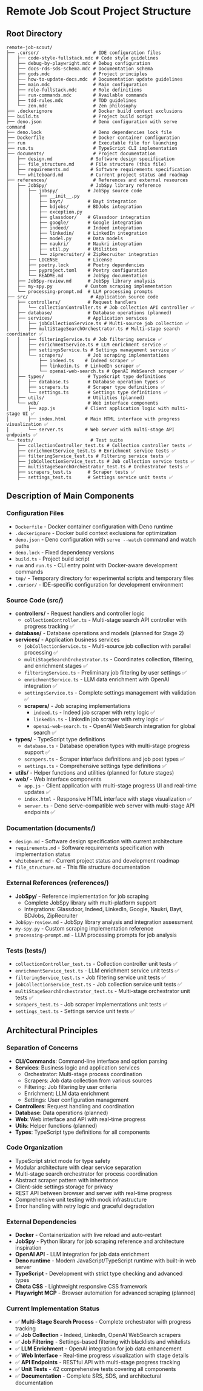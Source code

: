 # Remote Job Scout Project Structure

## Root Directory

```
remote-job-scout/
├── .cursor/                    # IDE configuration files
│   ├── code-style-fullstack.mdc # Code style guidelines
│   ├── debug-by-playwright.mdc # Debug configuration
│   ├── docs-rds-sds-schema.mdc # Documentation schema
│   ├── gods.mdc                # Project principles
│   ├── how-to-update-docs.mdc  # Documentation update guidelines
│   ├── main.mdc                # Main configuration
│   ├── role-fullstack.mdc      # Role definitions
│   ├── run-commands.mdc        # Available commands
│   ├── tdd-rules.mdc           # TDD guidelines
│   └── zen.mdc                 # Zen philosophy
├── .dockerignore               # Docker build context exclusions
├── build.ts                    # Project build script
├── deno.json                   # Deno configuration with serve command
├── deno.lock                   # Deno dependencies lock file
├── Dockerfile                  # Docker container configuration
├── run                         # Executable file for launching
├── run.ts                      # TypeScript CLI implementation
├── documents/                  # Project documentation
│   ├── design.md              # Software design specification
│   ├── file_structure.md      # File structure (this file)
│   ├── requirements.md        # Software requirements specification
│   └── whiteboard.md          # Current project status and roadmap
├── references/                 # References and external resources
│   ├── JobSpy/                # JobSpy library reference
│   │   ├── jobspy/           # JobSpy source code
│   │   │   ├── __init__.py
│   │   │   ├── bayt/         # Bayt integration
│   │   │   ├── bdjobs/       # BDJobs integration
│   │   │   ├── exception.py
│   │   │   ├── glassdoor/    # Glassdoor integration
│   │   │   ├── google/       # Google integration
│   │   │   ├── indeed/       # Indeed integration
│   │   │   ├── linkedin/     # LinkedIn integration
│   │   │   ├── model.py      # Data models
│   │   │   ├── naukri/       # Naukri integration
│   │   │   ├── util.py       # Utilities
│   │   │   └── ziprecruiter/ # ZipRecruiter integration
│   │   ├── LICENSE           # License
│   │   ├── poetry.lock       # Poetry dependencies
│   │   ├── pyproject.toml    # Poetry configuration
│   │   └── README.md         # JobSpy documentation
│   ├── JobSpy-review.md      # JobSpy library analysis
│   ├── my-spy.py            # Custom scraping implementation
│   └── processing-prompt.md  # LLM processing prompts
├── src/                       # Application source code
│   ├── controllers/          # Request handlers
│   │   └── collectionController.ts # Job collection API controller ✅
│   ├── database/             # Database operations (planned)
│   ├── services/             # Application services
│   │   ├── jobCollectionService.ts # Multi-source job collection ✅
│   │   ├── multiStageSearchOrchestrator.ts # Multi-stage search coordinator ✅
│   │   ├── filteringService.ts # Job filtering service ✅
│   │   ├── enrichmentService.ts # LLM enrichment service ✅
│   │   ├── settingsService.ts # Settings management service ✅
│   │   └── scrapers/         # Job scraping implementations
│   │       ├── indeed.ts    # Indeed scraper ✅
│   │       ├── linkedin.ts  # LinkedIn scraper ✅
│   │       └── openai-web-search.ts # OpenAI WebSearch scraper ✅
│   ├── types/                # TypeScript type definitions
│   │   ├── database.ts       # Database operation types ✅
│   │   ├── scrapers.ts       # Scraper type definitions ✅
│   │   └── settings.ts       # Settings type definitions ✅
│   ├── utils/                # Utilities (planned)
│   └── web/                  # Web interface components
│       ├── app.js           # Client application logic with multi-stage UI ✅
│       ├── index.html       # Main HTML interface with progress visualization ✅
│       └── server.ts        # Web server with multi-stage API endpoints ✅
└── tests/                     # Test suite
    ├── collectionController_test.ts # Collection controller tests ✅
    ├── enrichmentService_test.ts # Enrichment service tests ✅
    ├── filteringService_test.ts # Filtering service tests ✅
    ├── jobCollectionService_test.ts # Job collection service tests ✅
    ├── multiStageSearchOrchestrator_test.ts # Orchestrator tests ✅
    ├── scrapers_test.ts      # Scraper tests ✅
    ├── settings_test.ts      # Settings service unit tests ✅
```

## Description of Main Components

### Configuration Files

- `Dockerfile` - Docker container configuration with Deno runtime
- `.dockerignore` - Docker build context exclusions for optimization
- `deno.json` - Deno configuration with `serve --watch` command and watch paths
- `deno.lock` - Fixed dependency versions
- `build.ts` - Project build script
- `run` and `run.ts` - CLI entry point with Docker-aware development commands
- `tmp/` - Temporary directory for experimental scripts and temporary files
- `.cursor/` - IDE-specific configuration for development environment

### Source Code (src/)

- **controllers/** - Request handlers and controller logic
  - `collectionController.ts` - Multi-stage search API controller with progress
    tracking ✅
- **database/** - Database operations and models (planned for Stage 2)
- **services/** - Application business services
  - `jobCollectionService.ts` - Multi-source job collection with parallel
    processing ✅
  - `multiStageSearchOrchestrator.ts` - Coordinates collection, filtering, and
    enrichment stages ✅
  - `filteringService.ts` - Preliminary job filtering by user settings ✅
  - `enrichmentService.ts` - LLM data enrichment with OpenAI integration ✅
  - `settingsService.ts` - Complete settings management with validation ✅
  - **scrapers/** - Job scraping implementations
    - `indeed.ts` - Indeed job scraper with retry logic ✅
    - `linkedin.ts` - LinkedIn job scraper with retry logic ✅
    - `openai-web-search.ts` - OpenAI WebSearch integration for global search ✅
- **types/** - TypeScript type definitions
  - `database.ts` - Database operation types with multi-stage progress support
    ✅
  - `scrapers.ts` - Scraper interface definitions and job post types ✅
  - `settings.ts` - Comprehensive settings type definitions ✅
- **utils/** - Helper functions and utilities (planned for future stages)
- **web/** - Web interface components
  - `app.js` - Client application with multi-stage progress UI and real-time
    updates ✅
  - `index.html` - Responsive HTML interface with stage visualization ✅
  - `server.ts` - Deno serve-compatible web server with multi-stage API
    endpoints ✅

### Documentation (documents/)

- `design.md` - Software design specification with current architecture
- `requirements.md` - Software requirements specification with implementation
  status
- `whiteboard.md` - Current project status and development roadmap
- `file_structure.md` - This file structure documentation

### External References (references/)

- **JobSpy/** - Reference implementation for job scraping
  - Complete JobSpy library with multi-platform support
  - Integrations: Glassdoor, Indeed, LinkedIn, Google, Naukri, Bayt, BDJobs,
    ZipRecruiter
- `JobSpy-review.md` - JobSpy library analysis and integration assessment
- `my-spy.py` - Custom scraping implementation reference
- `processing-prompt.md` - LLM processing prompts for job analysis

### Tests (tests/)

- `collectionController_test.ts` - Collection controller unit tests ✅
- `enrichmentService_test.ts` - LLM enrichment service unit tests ✅
- `filteringService_test.ts` - Job filtering service unit tests ✅
- `jobCollectionService_test.ts` - Job collection service unit tests ✅
- `multiStageSearchOrchestrator_test.ts` - Multi-stage orchestrator unit tests
  ✅
- `scrapers_test.ts` - Job scraper implementations unit tests ✅
- `settings_test.ts` - Settings service unit tests ✅

## Architectural Principles

### Separation of Concerns

- **CLI/Commands**: Command-line interface and option parsing
- **Services**: Business logic and application services
  - Orchestrator: Multi-stage process coordination
  - Scrapers: Job data collection from various sources
  - Filtering: Job filtering by user criteria
  - Enrichment: LLM data enrichment
  - Settings: User configuration management
- **Controllers**: Request handling and coordination
- **Database**: Data operations (planned)
- **Web**: Web interface and API with real-time progress
- **Utils**: Helper functions (planned)
- **Types**: TypeScript type definitions for all components

### Code Organization

- TypeScript strict mode for type safety
- Modular architecture with clear service separation
- Multi-stage search orchestrator for process coordination
- Abstract scraper pattern with inheritance
- Client-side settings storage for privacy
- REST API between browser and server with real-time progress
- Comprehensive unit testing with mock infrastructure
- Error handling with retry logic and graceful degradation

### External Dependencies

- **Docker** - Containerization with live reload and auto-restart
- **JobSpy** - Python library for job scraping reference and architecture
  inspiration
- **OpenAI API** - LLM integration for job data enrichment
- **Deno runtime** - Modern JavaScript/TypeScript runtime with built-in web
  server
- **TypeScript** - Development with strict type checking and advanced types
- **Chota CSS** - Lightweight responsive CSS framework
- **Playwright MCP** - Browser automation for advanced scraping (planned)

### Current Implementation Status

- ✅ **Multi-Stage Search Process** - Complete orchestrator with progress
  tracking
- ✅ **Job Collection** - Indeed, LinkedIn, OpenAI WebSearch scrapers
- ✅ **Job Filtering** - Settings-based filtering with blacklists and whitelists
- ✅ **LLM Enrichment** - OpenAI integration for job data enhancement
- ✅ **Web Interface** - Real-time progress visualization with stage details
- ✅ **API Endpoints** - RESTful API with multi-stage progress tracking
- ✅ **Unit Tests** - 42 comprehensive tests covering all components
- ✅ **Documentation** - Complete SRS, SDS, and architectural documentation

